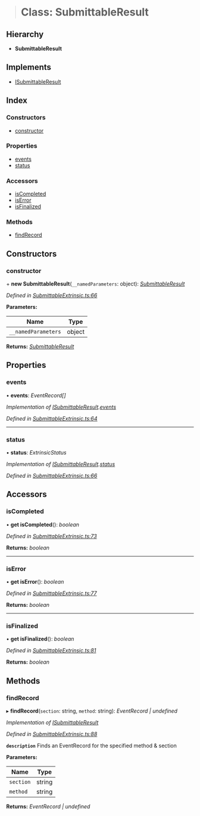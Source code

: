 > # Class: SubmittableResult

## Hierarchy

* **SubmittableResult**

## Implements

* [ISubmittableResult](../interfaces/_submittableextrinsic_.isubmittableresult.md)

## Index

### Constructors

* [constructor](_submittableextrinsic_.submittableresult.md#constructor)

### Properties

* [events](_submittableextrinsic_.submittableresult.md#events)
* [status](_submittableextrinsic_.submittableresult.md#status)

### Accessors

* [isCompleted](_submittableextrinsic_.submittableresult.md#iscompleted)
* [isError](_submittableextrinsic_.submittableresult.md#iserror)
* [isFinalized](_submittableextrinsic_.submittableresult.md#isfinalized)

### Methods

* [findRecord](_submittableextrinsic_.submittableresult.md#findrecord)

## Constructors

###  constructor

\+ **new SubmittableResult**(`__namedParameters`: object): *[SubmittableResult](_submittableextrinsic_.submittableresult.md)*

*Defined in [SubmittableExtrinsic.ts:66](https://github.com/polkadot-js/api/blob/35622a9/packages/api/src/SubmittableExtrinsic.ts#L66)*

**Parameters:**

Name | Type |
------ | ------ |
`__namedParameters` | object |

**Returns:** *[SubmittableResult](_submittableextrinsic_.submittableresult.md)*

## Properties

###  events

• **events**: *EventRecord[]*

*Implementation of [ISubmittableResult](../interfaces/_submittableextrinsic_.isubmittableresult.md).[events](../interfaces/_submittableextrinsic_.isubmittableresult.md#events)*

*Defined in [SubmittableExtrinsic.ts:64](https://github.com/polkadot-js/api/blob/35622a9/packages/api/src/SubmittableExtrinsic.ts#L64)*

___

###  status

• **status**: *ExtrinsicStatus*

*Implementation of [ISubmittableResult](../interfaces/_submittableextrinsic_.isubmittableresult.md).[status](../interfaces/_submittableextrinsic_.isubmittableresult.md#status)*

*Defined in [SubmittableExtrinsic.ts:66](https://github.com/polkadot-js/api/blob/35622a9/packages/api/src/SubmittableExtrinsic.ts#L66)*

## Accessors

###  isCompleted

• **get isCompleted**(): *boolean*

*Defined in [SubmittableExtrinsic.ts:73](https://github.com/polkadot-js/api/blob/35622a9/packages/api/src/SubmittableExtrinsic.ts#L73)*

**Returns:** *boolean*

___

###  isError

• **get isError**(): *boolean*

*Defined in [SubmittableExtrinsic.ts:77](https://github.com/polkadot-js/api/blob/35622a9/packages/api/src/SubmittableExtrinsic.ts#L77)*

**Returns:** *boolean*

___

###  isFinalized

• **get isFinalized**(): *boolean*

*Defined in [SubmittableExtrinsic.ts:81](https://github.com/polkadot-js/api/blob/35622a9/packages/api/src/SubmittableExtrinsic.ts#L81)*

**Returns:** *boolean*

## Methods

###  findRecord

▸ **findRecord**(`section`: string, `method`: string): *EventRecord | undefined*

*Implementation of [ISubmittableResult](../interfaces/_submittableextrinsic_.isubmittableresult.md)*

*Defined in [SubmittableExtrinsic.ts:88](https://github.com/polkadot-js/api/blob/35622a9/packages/api/src/SubmittableExtrinsic.ts#L88)*

**`description`** Finds an EventRecord for the specified method & section

**Parameters:**

Name | Type |
------ | ------ |
`section` | string |
`method` | string |

**Returns:** *EventRecord | undefined*